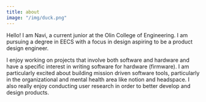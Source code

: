 ```yaml
---
title: about
image: "/img/duck.png"
---
```

Hello! I am Navi, a current junior at the Olin College of Engineering. I am pursuing a degree in EECS with a focus in design aspiring to be a product design engineer. 

I enjoy working on projects that involve both software and hardware and have a specific interest in writing software for hardware (firmware). I am particularly excited about building mission driven software tools, particularly in the organizational and mental health area like notion and headspace. I also really enjoy conducting user research in order to better develop and design products.
